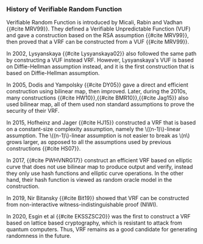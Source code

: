  


### History of Verifiable Random Function
Verifiable Random Function is introduced by Micali, Rabin and Vadhan {{#cite MRV99}}. They defined a Verifiable Unpredictable Function (VUF) and gave a construction based on the RSA assumption {{#cite MRV99}}, then proved that a VRF can be constructed from a VUF {{#cite MRV99}}. 

In 2002, Lysyanskaya {{#cite Lysyanskaya02}} also followed the same path by constructing a VUF instead VRF. However, Lysyanskaya's VUF is based on Diffie-Hellman assumption instead, and it is the first construction that is based on Diffie-Hellman assumption. 

In 2005, Dodis and Yampolsky {{#cite DY05}} gave a direct and efficient construction using bilinear map, then improved. Later, during the 2010s, many constructions {{#cite HW10}},{{#cite BMR10}},{{#cite Jag15}} also used bilinear map, all of them used non standard assumptions to prove the security of their VRF. 

In 2015, Hofheinz and Jager {{#cite HJ15}} constructed a VRF that is based on a constant-size complexity assumption, namely the \\((n-1)\\)-linear assumption. The \\((n-1)\\)-linear assumption is not easier to break as \\(n\\) grows larger, as opposed to all the assumptions used by previous constructions {{#cite HS07}}.

In 2017, {{#cite PWHVNRG17}} construct an efficient VRF based on elliptic curve that does not use bilinear map to produce output and verify, instead they only use hash functions and elliptic curve operations. In the other hand, their hash function is viewed as random oracle model in the construction.

In 2019, Nir Bitansky {{#cite Bit19}} showed that VRF can be constructed from non-interactive witness-indistinguishable proof (NIWI).

In 2020, Esgin et al {{#cite EKSSZSC20}} was the first to construct a VRF based on lattice based cryptography, which is resistant to attack from quantum computers. Thus, VRF remains as a good candidate for generating randomness in the future.

